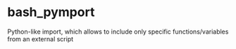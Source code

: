 # bash_pymport
Python-like import, which allows to include only specific functions/variables from an external script
